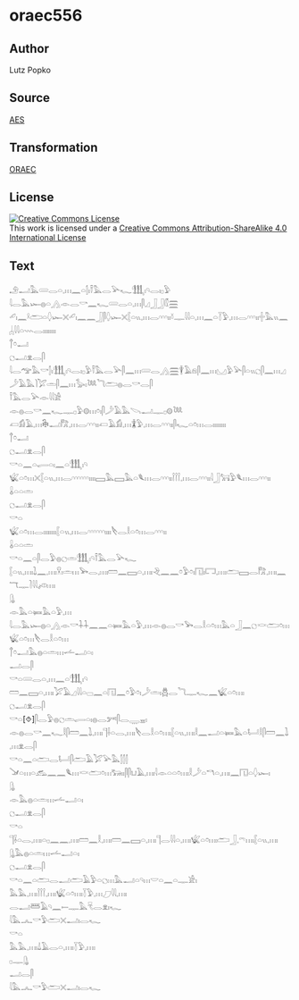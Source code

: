 # oraec556

## Author

Lutz Popko

## Source

[AES](https://github.com/simondschweitzer/aes)

## Transformation

[ORAEC](https://oraec.github.io/)

## License

<a rel="license" href="http://creativecommons.org/licenses/by-sa/4.0/"><img alt="Creative Commons License" style="border-width:0" src="https://i.creativecommons.org/l/by-sa/4.0/88x31.png" /></a><br />This work is licensed under a <a rel="license" href="http://creativecommons.org/licenses/by-sa/4.0/">Creative Commons Attribution-ShareAlike 4.0 International License</a>

## Text

𓄂𓂝𓅓𓄲𓂋𓏏𓈒𓏥𓈖𓏏𓂭𓏤𓍋𓅓𓂋𓅪𓆑𓃃𓏤𓄹𓂋𓏤𓊪𓅱<br>
𓇋𓂋𓅓𓆱𓐍𓏏𓂻𓁹𓂋𓎡𓈖𓆑𓄲𓂋𓏏𓈒𓏥𓋴𓈎𓃀𓃀𓏁𓈗<br>
𓄔𓏤𓈖𓍲𓂧𓏏𓆭𓆱𓏴𓄔𓏤𓈖𓈖𓃀𓋴𓆭𓆱𓏴𓐮𓏏𓏭𓈒𓏥𓂋𓎆𓎆𓎆𓏤𓏤𓍱𓊃𓇋𓇋𓏏𓈒𓏥𓈖𓏏𓇅𓅱𓈒𓏥𓂋𓎆𓎆𓎆𓏤𓏤𓏶𓅓𓏭𓈖𓐣𓇋𓇋𓏏𓇠𓂋𓏤𓏤𓏤𓏤𓏤𓏤𓏤𓏤<br>
𓐩𓏌𓂝<br>
𓐎𓂝𓁷𓂋𓋴<br>
𓇋𓂋𓅠𓅓𓎡𓂭𓏤𓃃𓏤𓄹𓂋𓏤𓊪𓅱𓍋𓅓𓂋𓅪𓋴𓈖𓏥𓄲𓂋𓂻𓈗𓇉𓄿𓁶𓋴𓈖𓏥𓈋𓅱𓅪𓋴𓏏𓏭𓐎𓋴𓈖𓏥𓈎𓌳𓄿𓅓𓌙𓅯𓏛𓋴𓈖𓏥𓅭𓏤𓆙𓆓𓂧𓐍𓂋𓎡𓂋𓋴<br>
𓍋𓅓𓂋𓅪𓁹𓇋𓇋𓀀<br>
𓁹𓐍𓂋𓎡𓈖𓆑𓊃𓊪𓅱𓊗𓏥𓏌𓏤𓋴𓌳𓄿𓅓𓌪𓂝𓊃𓊪𓊗𓆙<br>
𓋷𓀁𓄿𓈒𓏥𓇗𓂝𓀗𓈒𓏥𓂋𓎆𓎆𓎆𓏤𓏤𓋷𓄿𓀁𓈒𓏥𓇇𓅱𓈒𓏥𓂋𓎆𓎆𓎆𓏤𓏤𓋴𓆑𓏏𓏌𓏥𓂋𓏤𓏤𓏤𓏤𓏤𓏤𓏤𓏤<br>
𓐩𓏌𓂝<br>
𓐎𓂝𓁷𓂋𓋴<br>
𓎡𓏏𓈖𓏏𓂷𓏏𓏤𓈖𓏏𓃃𓏤𓄹<br>
𓆤𓏏𓏌𓏥𓏴𓐮𓏏𓏭𓈒𓏥𓂋𓎆𓎆𓎆𓎆𓎆𓎆𓏤𓏤𓏤𓏤𓈙𓅓𓈙𓅓𓏏𓆰𓏥𓂋𓎆𓎆𓎆𓏤𓏤𓌉𓌉𓌉𓈒𓏥𓂋𓎆𓎆𓎆𓏤𓏤𓇋𓃀𓃙𓅱𓆰𓏥𓂋𓎆𓎆𓎆𓏤𓏤<br>
𓏇𓏏𓏏𓏛<br>
𓐎𓂝𓁷𓂋𓋴<br>
𓎡𓏏<br>
𓆤𓏏𓏌𓏥𓂋𓏤𓏤𓏤𓏤𓏤𓏤𓏤𓏤𓐮𓏏𓏭𓈒𓏥𓂋𓎆𓎆𓎆𓎆𓎆𓎆𓏤𓏤𓏤𓏤𓌸𓂋𓎛𓏏𓏌𓏥𓂋𓎆𓎆𓎆𓏤𓏤<br>
𓏇𓏏𓏏𓏛<br>
𓎡𓏏𓈖𓏏𓋴𓂋𓅱𓐍𓐎𓏛𓃃𓏤𓄹𓍋𓅓𓂋𓅪𓆑<br>
𓐮𓏏𓏭𓈒𓏥𓏤𓍖𓈖𓈒𓏥𓏤𓎃𓏤𓏛𓏥𓅨𓂋𓈒𓏥𓏤𓏠𓈖𓈙𓏏𓈒𓏥𓏤𓂙𓈖𓈖𓏌𓅱𓏌𓏤𓉔𓏤𓉐𓈒𓏥𓏤𓂧𓈙𓂋𓀗𓈒𓏥𓏤𓈖𓄓𓊃𓍘𓇋𓇋𓌽𓏥𓏤<br>
𓊮<br>
𓁹𓅓𓏏𓍃𓅓𓏏𓅱𓈒𓏥<br>
𓇋𓂋𓅓𓆱𓐍𓏏𓂻𓁹𓎡𓇑𓇑𓈖𓈖𓏏𓍃𓅓𓏏𓅱𓈒𓏥𓁹𓐍𓂋𓎡𓅨𓂋𓎛𓏏𓏌𓏥𓅓𓏏𓃀𓈖𓐎𓎙𓂧𓏌𓏥𓆤𓏏𓏌𓏥𓌸𓂋𓎛𓏏𓏌𓏥<br>
𓐩𓏌𓂝𓅓𓐍𓏏𓏛𓏥𓌡𓂝𓏏𓏤<br>
𓂝𓂋𓋴<br>
𓎡𓏏𓄲𓂋𓏏𓈒𓏥𓈖𓏏𓃃𓏤𓄹<br>
𓏠𓈖𓈙𓏏𓈒𓏥𓏤𓅯𓄿𓈎𓇋𓇋𓏏𓊌𓈖𓏏𓉔𓈖𓏌𓅱𓏌𓏤𓌳𓏛𓏤𓆣𓂋𓆓𓊃𓆑𓈖𓆤𓏏𓏌𓏥𓏤<br>
𓐎𓂝𓁷𓂋𓋴<br>
𓎡𓏏[⯑]𓋴𓂋𓅱𓐍𓐎𓏛𓂷𓏏𓏤𓐍𓂋𓀒𓋴𓂋𓇾𓈇𓏤<br>
𓁹𓐍𓂋𓎡𓈖𓆑𓎛𓋴𓏠𓈖𓍖𓈒𓏥𓏤𓊹𓌢𓏏𓂋𓈒𓏥𓏤𓌸𓂋𓎛𓏏𓏌𓏥𓏤𓐮𓏏𓏭𓈒𓏥𓏤𓎛𓈖𓂝𓏏𓍃𓅓𓏏𓂡𓎛𓋴𓏠𓈖𓍖𓈒𓏥𓁷𓂋𓋴<br>
𓎡𓏏𓈖𓏏𓂧𓂋𓂡𓋴𓂧𓄿𓅯𓅪𓅓𓂭𓂭𓂭<br>
𓍁𓏏𓏥𓏏𓃹𓈖𓈖𓆰𓏥𓎙𓂧𓏌𓏥𓃒𓏤𓏤𓋴𓋴𓂓𓄿𓈒𓏥𓏤𓇋𓁹𓏏𓏏𓏌𓏥𓏤𓎛𓌳𓏏𓎔𓏏𓈒𓏥𓏤𓈖𓉔𓏏𓆭𓆱𓏤<br>
𓊮<br>
𓁹𓅓𓐍𓏏𓏛𓏥𓌡𓂝𓏏𓏤<br>
𓐎𓂝𓁷𓂋𓋴<br>
𓎡𓏏<br>
𓊹𓌢𓏏𓂋𓈒𓏥𓏤𓏏𓊪𓈖𓈖𓈒𓏥𓏤𓏠𓈖𓎛𓈒𓏥𓏤𓏠𓈖𓈙𓏏𓈒𓏥𓏤𓊹𓂋𓇋𓇋𓏏𓈒𓏥𓏤𓆤𓏏𓏌𓏥𓏤𓂧𓃀𓈒𓍼𓏥𓏤𓐮𓏏𓏭𓈒𓏥𓏤<br>
𓊮𓅓𓐍𓏏𓏛𓏥𓌡𓂝𓏏𓏤<br>
𓐎𓂝𓁷𓂋𓋴<br>
𓎡𓏏𓈖𓏏𓂧𓂋𓂝𓂧𓄿𓅱𓏏𓐎𓏥𓅓𓂝𓏏𓄹𓏥𓎟𓏏𓈖𓏏𓊃𓀀𓏤<br>
𓅓𓅓𓈒𓏥𓏤𓌉𓌉𓌉𓈒𓏥𓏤𓆤𓏏𓏌𓏥𓏤𓇅𓅱𓈒𓏥𓈔𓇋𓇋𓈒𓏥𓏤<br>
𓂋𓂝𓆷𓄿𓄹𓈖𓍿𓊃𓅓𓄛𓂋𓁷𓏤𓆑<br>
𓇋𓅓𓂜𓎡𓅱𓂧𓏴𓂝𓏤𓂋𓆑<br>
𓎡𓏏<br>
𓅓𓅓𓈒𓏥𓏤𓍑𓄿𓂋𓏏𓈒𓏥𓏤𓇅𓅱𓈒𓏥𓏤<br>
𓊪𓊃𓊮<br>
𓂝𓂋𓋴<br>
𓇋𓅓𓂜𓎡𓅱𓂧𓏴𓂝𓏤𓂋𓆑<br>
